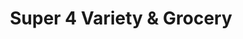 ---
title: "Super 4 Variety & Grocery"
url: /toronto/super-4-variety-and-grocery/
shop: convenience
---